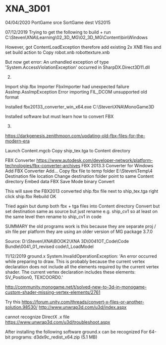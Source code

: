 # XNA_3D01

04/04/2020
PortGame	srce
SortGame	dest
VS2015

07/12/2019
Trying to get the following to build + run
C:\Steven\XNA\Learning\02_3D_MG\02_3D_MG\Content\bin\Windows

However, got ContentLoadException
therefore add existing 2x XNB files and set build action to Copy
robot.xnb
robottexture.xnb

But now get error:
An unhandled exception of type 'System.AccessViolationException' occurred in SharpDX.Direct3D11.dll



02.
Import ship.fbx
Importer FbxImporter had unexpected failure
AssImp.AssImpException
Error importing FIL_DCOM unsupported old format

Installed
fbx20133_converter_win_x64.exe
C:\Steven\XNA\MonoGame3D

Installed software but must learn how to convert FBX


03.
https://darkgenesis.zenithmoon.com/updating-old-fbx-files-for-the-modern-era

Launch Content.mgcb
Copy ship_tex.tga to Content directory

FBX Converter
https://www.autodesk.com/developer-network/platform-technologies/fbx-converter-archives
FBX 2013.3 Converter for Windows
Add FBX Converter
Add...
Copy fbx file to temp folder
E:\Steven\Temp\4
Destination file location
Change destination folder
point to same Content directory
Embed data
FBX Save Mode	binary
Convert

This will save the FBX2013 converted ship.fbx file next to ship_tex.tga
right click ship.fbx
Rebuild
OK

Tried again but dump both fbx + tga files into Content directory
Convert but set destination same as source but just rename e.g. ship_cv1
so at least on the same level
then rename to ship_cv1 in code


SUMMARY
the old programs work
is this because
they are separate proj / sln file per platform
they are using an older version of MG package	3.7.0

Source:
D:\Steven\XNA\BOOK2\XNA 3D\0041OT_Code\Code Bundle\0041_01_revised code\1_LoadModel


11/12/2019
ground.x
System.InvalidOperationException: 'An error occurred while preparing to draw. This is probably because the current vertex declaration does not include all the elements required by the current vertex shader. The current vertex declaration includes these elements: SV_Position0, TEXCOORD0.'

http://community.monogame.net/t/solved-new-to-3d-in-monogame-custom-shader-missing-vertex-elements/2761

Try this
https://forum.unity.com/threads/convert-x-files-or-another-solution.98530/
http://www.unwrap3d.com/u3d/index.aspx

cannot recognize DirectX .x file
https://www.unwrap3d.com/u3d/troubleshoot.aspx

After installing the following software ground.x can be recognized
For 64-bit programs: d3dx9c_redist_x64.zip (5.1 MB)
